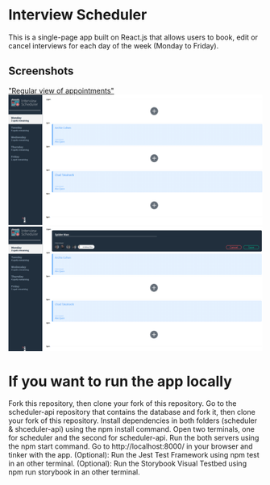 # Interview Scheduler

This is a single-page app built on React.js that allows users to book, edit or cancel interviews for each day of the week (Monday to Friday).

## Screenshots

["Regular view of appointments"](https://github.com/antosha-85/scheduler/blob/master/docs/Deleting%20view.png?raw=true)
!["Form when creating/editing an interview"](https://github.com/antosha-85/scheduler/blob/master/docs/Regular%20view.png?raw=true)
!["Confirmation message before deleting an interview "](https://github.com/antosha-85/scheduler/blob/master/docs/Saving%20view.png?raw=true)

# If you want to run the app locally
Fork this repository, then clone your fork of this repository.
Go to the scheduler-api repository that contains the database and fork it, then clone your fork of this repository.
Install dependencies in both folders (scheduler & shceduler-api) using the npm install command.
Open two terminals, one for scheduler and the second for scheduler-api.
Run the both servers using the npm start command.
Go to http://localhost:8000/ in your browser and tinker with the app.
(Optional): Run the Jest Test Framework using npm test in an other terminal.
(Optional): Run the Storybook Visual Testbed using npm run storybook in an other terminal.
